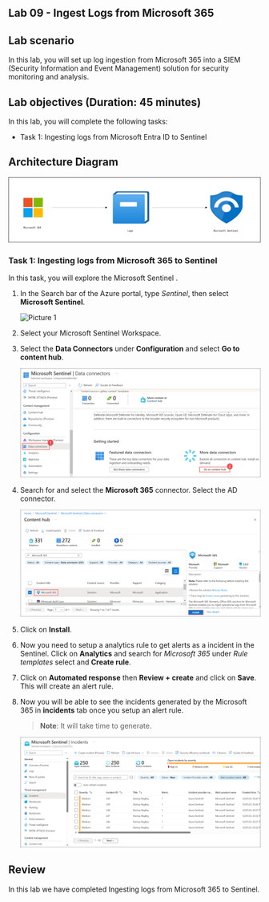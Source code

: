 ## Lab 09 - Ingest Logs from Microsoft 365

## Lab scenario

In this lab, you will set up log ingestion from Microsoft 365 into a SIEM (Security Information and Event Management) solution for security monitoring and analysis.

## Lab objectives (Duration: 45 minutes)
In this lab, you will complete the following tasks:
- Task 1: Ingesting logs from Microsoft Entra ID to Sentinel

## Architecture Diagram

   ![](../media/Lab-9%20arch.JPG)

### Task 1: Ingesting logs from Microsoft 365 to Sentinel 

In this task, you will explore the Microsoft Sentinel .

1. In the Search bar of the Azure portal, type *Sentinel*, then select **Microsoft Sentinel**.

     ![Picture 1](../media/image_7.png)

2. Select your Microsoft Sentinel Workspace.

3. Select the **Data Connectors** under **Configuration** and select **Go to content hub**.

    ![Picture 1](../media/image_34.png)   

5. Search for and select the **Microsoft 365** connector. Select the AD connector.

   ![Picture 1](../media/image_31.png)

6. Click on **Install**.

1. Now you need to setup a analytics rule to get alerts as a incident in the Sentinel. Click on **Analytics** and search for *Microsoft 365* under *Rule templates* select and **Create rule**.
   
1. Click on **Automated response** then **Review + create** and click on **Save**. This will create an alert rule.
   
1. Now you will be able to see the incidents generated by the Microsoft 365 in **incidents** tab once you setup an alert rule.
   >**Note**: It will take time to generate.    

   ![Picture 1](../media/image_54.png) 

## Review
In this lab we have completed Ingesting logs from Microsoft 365 to Sentinel.
